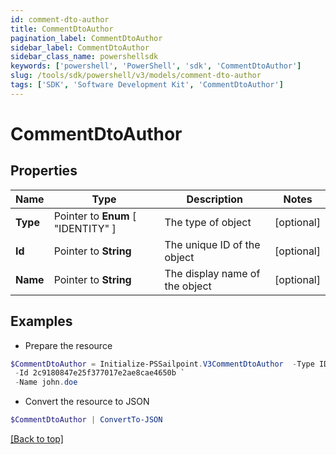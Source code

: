 ```yaml
---
id: comment-dto-author
title: CommentDtoAuthor
pagination_label: CommentDtoAuthor
sidebar_label: CommentDtoAuthor
sidebar_class_name: powershellsdk
keywords: ['powershell', 'PowerShell', 'sdk', 'CommentDtoAuthor'] 
slug: /tools/sdk/powershell/v3/models/comment-dto-author
tags: ['SDK', 'Software Development Kit', 'CommentDtoAuthor']
---
```



# CommentDtoAuthor

## Properties

Name | Type | Description | Notes
------------ | ------------- | ------------- | -------------
**Type** |  Pointer to  **Enum** [  "IDENTITY" ] | The type of object | [optional] 
**Id** |  Pointer to **String** | The unique ID of the object | [optional] 
**Name** |  Pointer to **String** | The display name of the object | [optional] 

## Examples

- Prepare the resource
```powershell
$CommentDtoAuthor = Initialize-PSSailpoint.V3CommentDtoAuthor  -Type IDENTITY `
 -Id 2c9180847e25f377017e2ae8cae4650b `
 -Name john.doe
```

- Convert the resource to JSON
```powershell
$CommentDtoAuthor | ConvertTo-JSON
```


[[Back to top]](#) 


